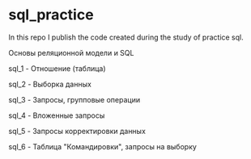 # sql_practice
In this repo I publish the code created during the study of practice sql.

Основы реляционной модели и SQL

sql_1 - Отношение (таблица)

sql_2 - Выборка данных

sql_3 - Запросы, групповые операции

sql_4 - Вложенные запросы 

sql_5 - Запросы корректировки данных

sql_6 - Таблица "Командировки", запросы на выборку
